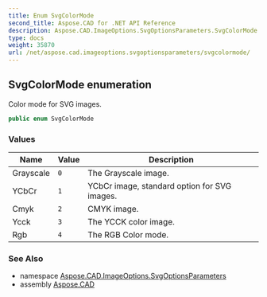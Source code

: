 ```yaml
---
title: Enum SvgColorMode
second_title: Aspose.CAD for .NET API Reference
description: Aspose.CAD.ImageOptions.SvgOptionsParameters.SvgColorMode enum. Сolor mode for SVG images
type: docs
weight: 35870
url: /net/aspose.cad.imageoptions.svgoptionsparameters/svgcolormode/
---
```

## SvgColorMode enumeration

Сolor mode for SVG images.

```csharp
public enum SvgColorMode
```

### Values

| Name | Value | Description |
| --- | --- | --- |
| Grayscale | `0` | The Grayscale image. |
| YCbCr | `1` | YCbCr image, standard option for SVG images. |
| Cmyk | `2` | CMYK image. |
| Ycck | `3` | The YCCK color image. |
| Rgb | `4` | The RGB Color mode. |

### See Also

* namespace [Aspose.CAD.ImageOptions.SvgOptionsParameters](../../aspose.cad.imageoptions.svgoptionsparameters/)
* assembly [Aspose.CAD](../../)


